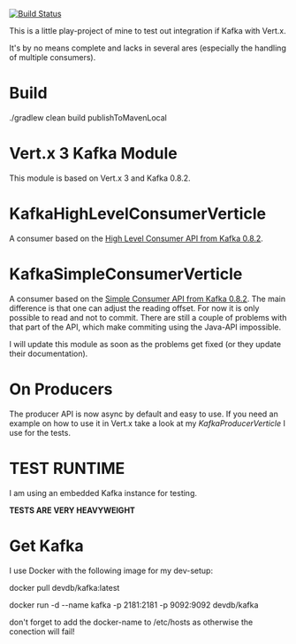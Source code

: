 [![Build Status](https://travis-ci.org/codepitbull/vertx3-kafka.svg?branch=master)](https://travis-ci.org/codepitbull/vertx3-kafka)

This is a little play-project of mine to test out integration if Kafka with Vert.x. 

It's by no means complete and lacks in several ares (especially the handling of multiple consumers).

# Build
./gradlew clean build publishToMavenLocal

# Vert.x 3 Kafka Module #
This module is based on Vert.x 3 and Kafka 0.8.2.

# KafkaHighLevelConsumerVerticle #
A consumer based on the 
[High Level Consumer API from Kafka 0.8.2](http://kafka.apache.org/documentation.html#highlevelconsumerapi).

# KafkaSimpleConsumerVerticle #
A consumer based on the 
[Simple Consumer API from Kafka 0.8.2](http://kafka.apache.org/documentation.html#simpleconsumerapi). The main 
difference is that one can adjust the reading offset. For now it is only possible to read and not to commit. There
are still a couple of problems with that part of the API, which make commiting using the Java-API impossible.

I will update this module as soon as the problems get fixed (or they update their documentation).

# On Producers #
The producer API is now async by default and easy to use. If you need an example on how to use it in Vert.x take a 
look at my _KafkaProducerVerticle_ I use for the tests.

# TEST RUNTIME #
I am using an embedded Kafka instance for testing.

__TESTS ARE VERY HEAVYWEIGHT__

# Get Kafka #
I use Docker with the following image for my dev-setup: 
 
docker pull devdb/kafka:latest
 
docker run -d --name kafka -p 2181:2181 -p 9092:9092 devdb/kafka

don't forget to add the docker-name to /etc/hosts as otherwise the conection will fail!


